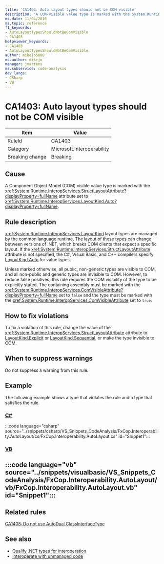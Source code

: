 ```yaml
---
title: 'CA1403: Auto layout types should not be COM visible'
description: "A COM-visible value type is marked with the System.Runtime.InteropServices.StructLayoutAttribute attribute set to LayoutKind.Auto."
ms.date: 11/04/2016
ms.topic: reference
f1_keywords:
- AutoLayoutTypesShouldNotBeComVisible
- CA1403
helpviewer_keywords:
- CA1403
- AutoLayoutTypesShouldNotBeComVisible
author: mikejo5000
ms.author: mikejo
manager: jmartens
ms.subservice: code-analysis
dev_langs:
- CSharp
- VB
---
```

# CA1403: Auto layout types should not be COM visible


|Item|Value|
|-|-|
|RuleId|CA1403|
|Category|Microsoft.Interoperability|
|Breaking change|Breaking|

## Cause

A Component Object Model (COM) visible value type is marked with the <xref:System.Runtime.InteropServices.StructLayoutAttribute?displayProperty=fullName> attribute set to <xref:System.Runtime.InteropServices.LayoutKind.Auto?displayProperty=fullName>.

## Rule description

<xref:System.Runtime.InteropServices.LayoutKind> layout types are managed by the common language runtime. The layout of these types can change between versions of .NET, which breaks COM clients that expect a specific layout. If the <xref:System.Runtime.InteropServices.StructLayoutAttribute> attribute is not specified, the C#, Visual Basic, and C++ compilers specify [LayoutKind.Auto](<xref:System.Runtime.InteropServices.LayoutKind.Auto>) for value types.

Unless marked otherwise, all public, non-generic types are visible to COM, and all non-public and generic types are invisible to COM. However, to reduce false positives, this rule requires the COM visibility of the type to be explicitly stated. The containing assembly must be marked with the <xref:System.Runtime.InteropServices.ComVisibleAttribute?displayProperty=fullName> set to `false` and the type must be marked with the <xref:System.Runtime.InteropServices.ComVisibleAttribute> set to `true`.

## How to fix violations

To fix a violation of this rule, change the value of the <xref:System.Runtime.InteropServices.StructLayoutAttribute> attribute to [LayoutKind.Explicit](<xref:System.Runtime.InteropServices.LayoutKind.Explicit>) or [LayoutKind.Sequential](<xref:System.Runtime.InteropServices.LayoutKind.Sequential>), or make the type invisible to COM.

## When to suppress warnings

Do not suppress a warning from this rule.

## Example

The following example shows a type that violates the rule and a type that satisfies the rule.

### [C#](#tab/csharp)
:::code language="csharp" source="../snippets/csharp/VS_Snippets_CodeAnalysis/FxCop.Interoperability.AutoLayout/cs/FxCop.Interoperability.AutoLayout.cs" id="Snippet1":::

### [VB](#tab/vb)
:::code language="vb" source="../snippets/visualbasic/VS_Snippets_CodeAnalysis/FxCop.Interoperability.AutoLayout/vb/FxCop.Interoperability.AutoLayout.vb" id="Snippet1":::
---

## Related rules

[CA1408: Do not use AutoDual ClassInterfaceType](../code-quality/ca1408.md)

## See also

- [Qualify .NET types for interoperation](/dotnet/framework/interop/qualifying-net-types-for-interoperation)
- [Interoperate with unmanaged code](/dotnet/framework/interop/index)
